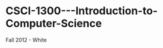 CSCI-1300---Introduction-to-Computer-Science
============================================

Fall 2012 - White
